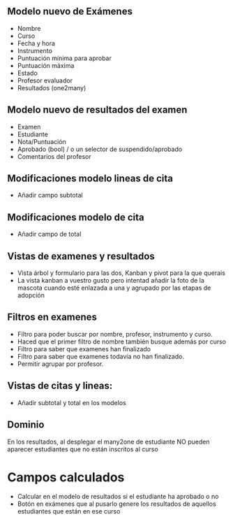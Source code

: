 
## Modelo nuevo de Exámenes
* Nombre
* Curso
* Fecha y hora
* Instrumento
* Puntuación mínima para aprobar
* Puntuación máxima
* Estado
* Profesor evaluador
* Resultados (one2many)

## Modelo nuevo de resultados del examen
* Examen
* Estudiante
* Nota/Puntuación
* Aprobado (bool) / o un selector de suspendido/aprobado
* Comentarios del profesor

## Modificaciones modelo lineas de cita
* Añadir campo subtotal
  
## Modificaciones modelo de cita
* Añadir campo de total

## Vistas de examenes y resultados
* Vista árbol y formulario para las dos, Kanban y pivot para la que querais
* La vista kanban a vuestro gusto pero intentad añadir la foto de la mascota cuando esté enlazada a una y agrupado por las etapas de adopción

## Filtros en examenes
* Filtro para poder buscar por nombre, profesor, instrumento y curso.
* Haced que el primer filtro de nombre también busque además por curso
* Filtro para saber que examenes han finalizado
* Filtro para saber que examenes todavía no han finalizado.
* Permitir agrupar por profesor.

## Vistas de citas y lineas:
* Añadir subtotal y total en los modelos

## Dominio
En los resultados, al desplegar el many2one de estudiante NO pueden aparecer estudiantes que no están inscritos al curso

# Campos calculados
* Calcular en el modelo de resultados si el estudiante ha aprobado o no
* Botón en exámenes que al pusarlo genere los resultados de aquellos estudiantes que están en ese curso
